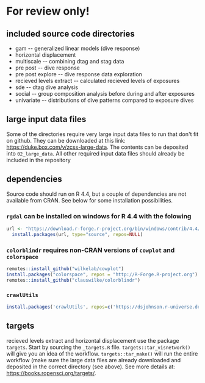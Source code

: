 # For review only!

## included source code directories
- gam -- generalized linear models (dive response)
- horizontal displacement
- multiscale -- combining dtag and stag data
- pre post -- dive response
- pre post explore -- dive response data exploration
- recieved levels extract -- calculated recieved levels of exposures
- sde -- dtag dive analysis
- social -- group composition analysis before during and after exposures
- univariate -- distributions of dive patterns compared to exposure dives

## large input data files
Some of the directories require very large input data files to run that don't fit on github. They can be downloaded at this link: https://duke.box.com/v/zcss-large-data. The contents can be deposited into `02_large_data`. All other required input data files should already be included in the repository


## dependencies

Source code should run on R 4.4, but a couple of dependencies are not available from CRAN. See below for some installation possibilities.

### `rgdal` can be installed on windows for R 4.4 with the folowing
```r 
url <- "https://download.r-forge.r-project.org/bin/windows/contrib/4.4/rgdal_1.6-7.zip"
  install.packages(url, type="source", repos=NULL)
```

### `colorblindr` requires non-CRAN versions of `cowplot` and `colorspace`
```r
remotes::install_github("wilkelab/cowplot")
install.packages("colorspace", repos = "http://R-Forge.R-project.org")
remotes::install_github("clauswilke/colorblindr")
```

### `crawlUtils`
```r
install.packages('crawlUtils', repos=c('https://dsjohnson.r-universe.dev','https://cloud.r-project.org'))
```

## targets
recieved levels extract and horizontal displacement use the package `targets`. Start by sourcing the `_targets.R` file. `targets::tar_visnetwork()` will give you an idea of the workflow. `targets::tar_make()` will run the entire workflow (make sure the large data files are already downloaded and deposited in the correct directory (see above). See more details at: https://books.ropensci.org/targets/.
